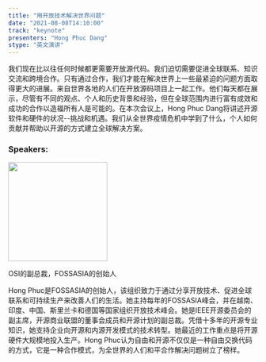 ```yaml
---
title: "用开放技术解决世界问题"
date: "2021-08-08T14:10:00"
track: "keynote"
presenters: "Hong Phuc Dang"
stype: "英文演讲"
---
```

我们现在比以往任何时候都更需要开放源代码。我们迫切需要促进全球联系、知识交流和跨境合作。只有通过合作，我们才能在解决世界上一些最紧迫的问题方面取得更大的进展。来自世界各地的人们在开放源码项目上一起工作。他们每天都在展示，尽管有不同的观点、个人和历史背景和经验，但在全球范围内进行富有成效和成功的合作以造福所有人是可能的。在本次会议上，Hong Phuc Dang将讲述开源软件和硬件的状况--挑战和机遇。我们从全世界疫情危机中学到了什么，个人如何贡献并帮助以开源的方式建立全球解决方案。
### Speakers:

<img src="images/speaker/Hong-PhucDang.png" width="200"/>

OSI的副总裁，FOSSASIA的创始人

Hong Phuc是FOSSASIA的创始人，该组织致力于通过分享开放技术、促进全球联系和可持续生产来改善人们的生活。她主持每年的FOSSASIA峰会，并在越南、印度、中国、斯里兰卡和德国等国家组织开放技术峰会。她是IEEE开源委员会的副主席，开源商业联盟的董事会成员和开源计划的副总裁。凭借十多年的开源专业知识，她支持企业向开源和内源开发模式的技术转型。她最近的工作重点是将开源硬件大规模地投入生产。Hong Phuc认为自由和开源不仅仅是一种自由交换代码的方式，它是一种合作模式，为全世界的人们和平合作解决问题树立了榜样。
